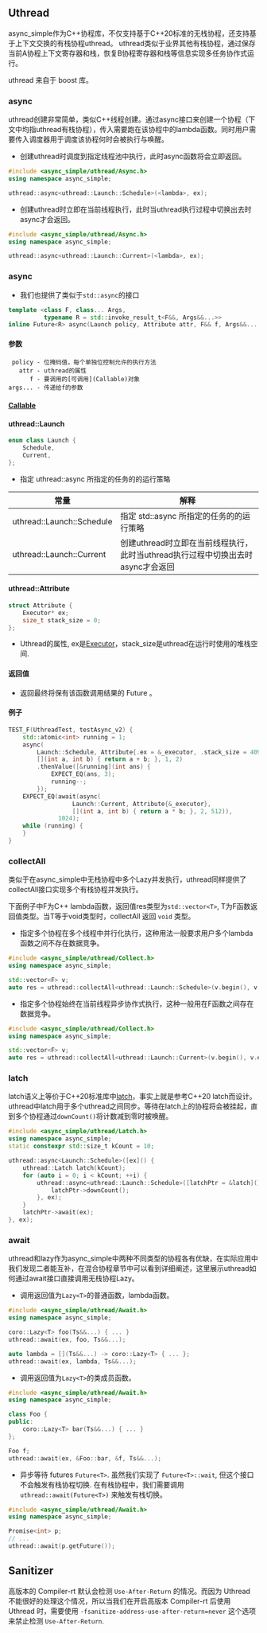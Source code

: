 ## Uthread

async_simple作为C++协程库，不仅支持基于C++20标准的无栈协程，还支持基于上下文交换的有栈协程uthread。
uthread类似于业界其他有栈协程，通过保存当前A协程上下文寄存器和栈，恢复B协程寄存器和栈等信息实现多任务协作式运行。

uthread 来自于 boost 库。

### async

uthread创建非常简单，类似C++线程创建。通过async接口来创建一个协程（下文中均指uthread有栈协程），传入需要跑在该协程中的lambda函数。同时用户需要传入调度器用于调度该协程何时会被执行与唤醒。

- 创建uthread时调度到指定线程池中执行，此时async函数将会立即返回。

```cpp
#include <async_simple/uthread/Async.h>
using namespace async_simple;

uthread::async<uthread::Launch::Schedule>(<lambda>, ex);
```

- 创建uthread时立即在当前线程执行，此时当uthread执行过程中切换出去时async才会返回。

```cpp
#include <async_simple/uthread/Async.h>
using namespace async_simple;

uthread::async<uthread::Launch::Current>(<lambda>, ex);
```

### async

- 我们也提供了类似于`std::async`的接口

```cpp
template <class F, class... Args,
          typename R = std::invoke_result_t<F&&, Args&&...>>
inline Future<R> async(Launch policy, Attribute attr, F&& f, Args&&... args) 
```

#### 参数
```
 policy - 位掩码值，每个单独位控制允许的执行方法
   attr - uthread的属性
      f - 要调用的[可调用](Callable)对象 
args... - 传递给f的参数
```
#### [Callable](https://zh.cppreference.com/w/cpp/named_req/Callable)

#### uthread::Launch
```cpp
enum class Launch {
    Schedule,
    Current,
};
```
- 指定 uthread::async 所指定的任务的的运行策略

| 常量                        | 解释  |
|--------------------------- |--------------|
| uthread::Launch::Schedule  | 指定 std::async 所指定的任务的的运行策略 |
| uthread::Launch::Current   | 创建uthread时立即在当前线程执行，此时当uthread执行过程中切换出去时async才会返回 |

#### uthread::Attribute
```cpp
struct Attribute {
    Executor* ex;
    size_t stack_size = 0;
};
```
- Uthread的属性, ex是[Executor](Executor.md)，stack_size是uthread在运行时使用的堆栈空间.

#### 返回值
- 返回最终将保有该函数调用结果的 Future 。 

#### 例子
```cpp
TEST_F(UthreadTest, testAsync_v2) {
    std::atomic<int> running = 1;
    async(
        Launch::Schedule, Attribute{.ex = &_executor, .stack_size = 4096},
        [](int a, int b) { return a + b; }, 1, 2)
        .thenValue([&running](int ans) {
            EXPECT_EQ(ans, 3);
            running--;
        });
    EXPECT_EQ(await(async(
                  Launch::Current, Attribute{&_executor},
                  [](int a, int b) { return a * b; }, 2, 512)),
              1024);
    while (running) {
    }
}
```

###  collectAll

类似于在async_simple中无栈协程中多个Lazy并发执行，uthread同样提供了collectAll接口实现多个有栈协程并发执行。

下面例子中F为C++ lambda函数，返回值res类型为`std::vector<T>`, T为F函数返回值类型。当T等于void类型时，collectAll 返回
`void` 类型。

- 指定多个协程在多个线程中并行化执行，这种用法一般要求用户多个lambda函数之间不存在数据竞争。

```cpp
#include <async_simple/uthread/Collect.h>
using namespace async_simple;

std::vector<F> v;
auto res = uthread::collectAll<uthread::Launch::Schedule>(v.begin(), v.end(), ex);
```

- 指定多个协程始终在当前线程异步协作式执行，这种一般用在F函数之间存在数据竞争。

```cpp
#include <async_simple/uthread/Collect.h>
using namespace async_simple;

std::vector<F> v;
auto res = uthread::collectAll<uthread::Launch::Current>(v.begin(), v.end(), ex);
```

### latch

latch语义上等价于C++20标准库中[latch](https://en.cppreference.com/w/cpp/thread/latch)，事实上就是参考C++20 latch而设计。uthread中latch用于多个uthread之间同步。等待在latch上的协程将会被挂起，直到多个协程通过`downCount()`将计数减到零时被唤醒。

```cpp
#include <async_simple/uthread/Latch.h>
using namespace async_simple;
static constexpr std::size_t kCount = 10;

uthread::async<Launch::Schedule>([ex]() {
    uthread::Latch latch(kCount);
    for (auto i = 0; i < kCount; ++i) {
        uthread::async<uthread::Launch::Schedule>([latchPtr = &latch]() {
            latchPtr->downCount();
        }, ex);
    }
    latchPtr->await(ex);
}, ex);
```

### await

uthread和lazy作为async_simple中两种不同类型的协程各有优缺，在实际应用中我们发现二者能互补，在混合协程章节中可以看到详细阐述，这里展示uthread如何通过await接口直接调用无栈协程Lazy。

- 调用返回值为`Lazy<T>`的普通函数，lambda函数。

```cpp
#include <async_simple/uthread/Await.h>
using namespace async_simple;

coro::Lazy<T> foo(Ts&&...) { ... }
uthread::await(ex, foo, Ts&&...);

auto lambda = [](Ts&&...) -> coro::Lazy<T> { ... };
uthread::await(ex, lambda, Ts&&...);
```

- 调用返回值为`Lazy<T>`的类成员函数。

```cpp
#include <async_simple/uthread/Await.h>
using namespace async_simple;

class Foo {
public:
    coro::Lazy<T> bar(Ts&&...) { ... }
};

Foo f;
uthread::await(ex, &Foo::bar, &f, Ts&&...);
```

- 异步等待 futures `Future<T>`. 虽然我们实现了 `Future<T>::wait`, 但这个接口不会触发有栈协程切换. 在有栈协程中，我们需要调用 `uthread::await(Future<T>)` 来触发有栈切换。

```cpp
#include <async_simple/uthread/Await.h>
using namespace async_simple;

Promise<int> p;
// ...
uthread::await(p.getFuture());
```

## Sanitizer

高版本的 Compiler-rt 默认会检测 `Use-After-Return` 的情况。而因为 Uthread 不能很好的处理这个情况，所以当我们在开启高版本 Compiler-rt 后使用 Uthread 时，需要使用 `-fsanitize-address-use-after-return=never` 这个选项来禁止检测 `Use-After-Return`.
